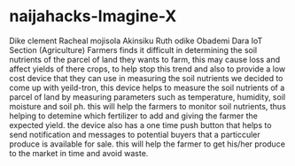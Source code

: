 # naijahacks-Imagine-X
Dike clement
Racheal mojisola Akinsiku
Ruth odike
Obademi Dara
IoT Section (Agriculture)
Farmers finds it difficult in determining the soil nutrients of the parcel of land they wants to farm, this may cause loss and affect yields of there crops, to help stop this trend and also to provide a low cost device that they can use in measuring the soil nutrients we decided to come up with yeild-tron, this device helps to measure the soil nutrients of a parcel of land by measuring parameters such as temperature, humidity, soil moisture and soil ph. this will help the farmers to monitor soil nutrients, thus helping to detemine which fertilizer to add and giving the farmer the expected yield. the device also has a one time push button that helps to send notification and messages to potential buyers that a particculer produce is available for sale. this will help the farmer to get his/her produce to the market in time and avoid waste.
